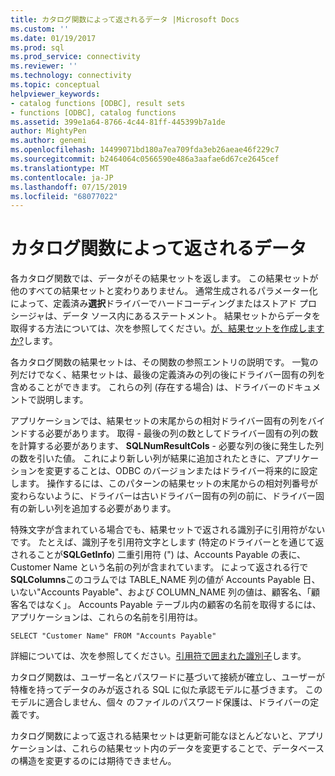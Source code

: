 ```yaml
---
title: カタログ関数によって返されるデータ |Microsoft Docs
ms.custom: ''
ms.date: 01/19/2017
ms.prod: sql
ms.prod_service: connectivity
ms.reviewer: ''
ms.technology: connectivity
ms.topic: conceptual
helpviewer_keywords:
- catalog functions [ODBC], result sets
- functions [ODBC], catalog functions
ms.assetid: 399e1a64-8766-4c44-81ff-445399b7a1de
author: MightyPen
ms.author: genemi
ms.openlocfilehash: 14499071bd180a7ea709fda3eb26aeae46f229c7
ms.sourcegitcommit: b2464064c0566590e486a3aafae6d67ce2645cef
ms.translationtype: MT
ms.contentlocale: ja-JP
ms.lasthandoff: 07/15/2019
ms.locfileid: "68077022"
---
```

# <a name="data-returned-by-catalog-functions"></a>カタログ関数によって返されるデータ
各カタログ関数では、データがその結果セットを返します。 この結果セットが他のすべての結果セットと変わりありません。 通常生成されるパラメーター化によって、定義済み**選択**ドライバーでハードコーディングまたはストアド プロシージャは、データ ソース内にあるステートメント。 結果セットからデータを取得する方法については、次を参照してください。[が、結果セットを作成しますか?](../../../odbc/reference/develop-app/was-a-result-set-created.md)します。  
  
 各カタログ関数の結果セットは、その関数の参照エントリの説明です。 一覧の列だけでなく、結果セットは、最後の定義済みの列の後にドライバー固有の列を含めることができます。 これらの列 (存在する場合) は、ドライバーのドキュメントで説明します。  
  
 アプリケーションでは、結果セットの末尾からの相対ドライバー固有の列をバインドする必要があります。 取得 - 最後の列の数としてドライバー固有の列の数を計算する必要があります、 **SQLNumResultCols** - 必要な列の後に発生した列の数を引いた値。 これにより新しい列が結果に追加されたときに、アプリケーションを変更することは、ODBC のバージョンまたはドライバー将来的に設定します。 操作するには、このパターンの結果セットの末尾からの相対列番号が変わらないように、ドライバーは古いドライバー固有の列の前に、ドライバー固有の新しい列を追加する必要があります。  
  
 特殊文字が含まれている場合でも、結果セットで返される識別子に引用符がないです。 たとえば、識別子を引用符文字とします (特定のドライバーとを通じて返されることが**SQLGetInfo**) 二重引用符 (") は、Accounts Payable の表に、Customer Name という名前の列が含まれています。 によって返される行で**SQLColumns**このコラムでは TABLE_NAME 列の値が Accounts Payable 日、いない"Accounts Payable"、および COLUMN_NAME 列の値は、顧客名、「顧客名ではなく」。 Accounts Payable テーブル内の顧客の名前を取得するには、アプリケーションは、これらの名前を引用符は。  
  
```  
SELECT "Customer Name" FROM "Accounts Payable"  
```  
  
 詳細については、次を参照してください。[引用符で囲まれた識別子](../../../odbc/reference/develop-app/quoted-identifiers.md)します。  
  
 カタログ関数は、ユーザー名とパスワードに基づいて接続が確立し、ユーザーが特権を持ってデータのみが返される SQL に似た承認モデルに基づきます。 このモデルに適合しません、個々 のファイルのパスワード保護は、ドライバーの定義です。  
  
 カタログ関数によって返される結果セットは更新可能なほとんどないと、アプリケーションは、これらの結果セット内のデータを変更することで、データベースの構造を変更するのには期待できません。
